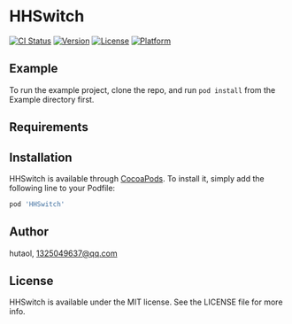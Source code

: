 # HHSwitch

[![CI Status](https://img.shields.io/travis/hutaol/HHSwitch.svg?style=flat)](https://travis-ci.org/hutaol/HHSwitch)
[![Version](https://img.shields.io/cocoapods/v/HHSwitch.svg?style=flat)](https://cocoapods.org/pods/HHSwitch)
[![License](https://img.shields.io/cocoapods/l/HHSwitch.svg?style=flat)](https://cocoapods.org/pods/HHSwitch)
[![Platform](https://img.shields.io/cocoapods/p/HHSwitch.svg?style=flat)](https://cocoapods.org/pods/HHSwitch)

## Example

To run the example project, clone the repo, and run `pod install` from the Example directory first.

## Requirements

## Installation

HHSwitch is available through [CocoaPods](https://cocoapods.org). To install
it, simply add the following line to your Podfile:

```ruby
pod 'HHSwitch'
```

## Author

hutaol, 1325049637@qq.com

## License

HHSwitch is available under the MIT license. See the LICENSE file for more info.
